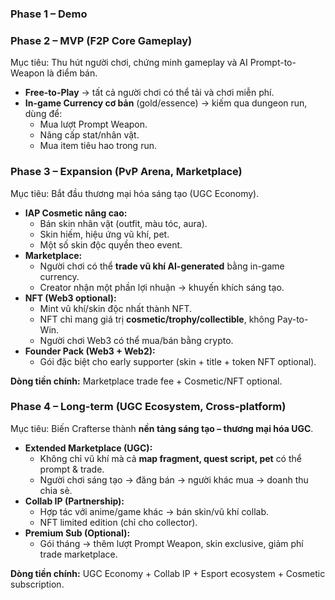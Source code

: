 ### **Phase 1 – Demo**

### **Phase 2 – MVP (F2P Core Gameplay)**

Mục tiêu: Thu hút người chơi, chứng minh gameplay và AI Prompt-to-Weapon là điểm bán.

* **Free-to-Play** → tất cả người chơi có thể tải và chơi miễn phí.  
* **In-game Currency cơ bản** (gold/essence) → kiếm qua dungeon run, dùng để:  
  * Mua lượt Prompt Weapon.  
  * Nâng cấp stat/nhân vật.  
  * Mua item tiêu hao trong run.

### **Phase 3 – Expansion (PvP Arena, Marketplace)**

Mục tiêu: Bắt đầu thương mại hóa sáng tạo (UGC Economy).

* **IAP Cosmetic nâng cao:**  
  * Bán skin nhân vật (outfit, màu tóc, aura).  
  * Skin hiếm, hiệu ứng vũ khí, pet.  
  * Một số skin độc quyền theo event.  
* **Marketplace:**  
  * Người chơi có thể **trade vũ khí AI-generated** bằng in-game currency.  
  * Creator nhận một phần lợi nhuận → khuyến khích sáng tạo.  
* **NFT (Web3 optional):**  
  * Mint vũ khí/skin độc nhất thành NFT.  
  * NFT chỉ mang giá trị **cosmetic/trophy/collectible**, không Pay-to-Win.  
  * Người chơi Web3 có thể mua/bán bằng crypto.  
* **Founder Pack (Web3 \+ Web2):**  
  * Gói đặc biệt cho early supporter (skin \+ title \+ token NFT optional).

**Dòng tiền chính:** Marketplace trade fee \+ Cosmetic/NFT optional.

### **Phase 4 – Long-term (UGC Ecosystem, Cross-platform)**

Mục tiêu: Biến Crafterse thành **nền tảng sáng tạo – thương mại hóa UGC**.

* **Extended Marketplace (UGC):**  
  * Không chỉ vũ khí mà cả **map fragment, quest script, pet** có thể prompt & trade.  
  * Người chơi sáng tạo → đăng bán → người khác mua → doanh thu chia sẻ.  
* **Collab IP (Partnership):**  
  * Hợp tác với anime/game khác → bán skin/vũ khí collab.  
  * NFT limited edition (chỉ cho collector).  
* **Premium Sub (Optional):**  
  * Gói tháng → thêm lượt Prompt Weapon, skin exclusive, giảm phí trade marketplace.

**Dòng tiền chính:** UGC Economy \+ Collab IP \+ Esport ecosystem \+ Cosmetic subscription.